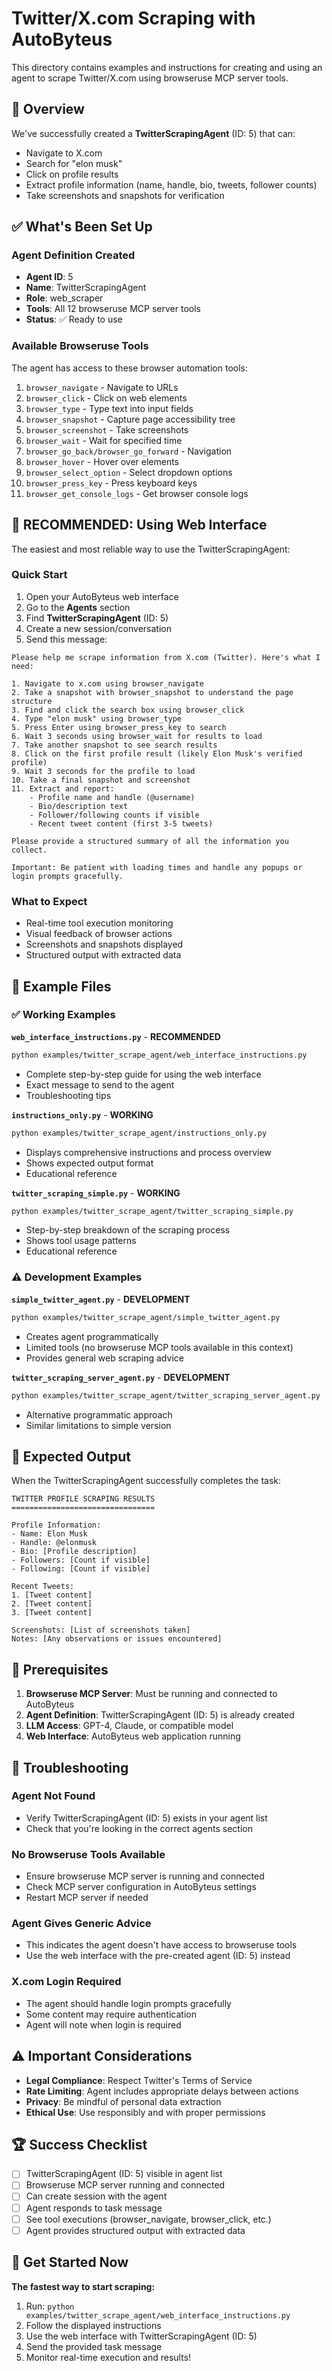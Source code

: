 # Twitter/X.com Scraping with AutoByteus

This directory contains examples and instructions for creating and using an agent to scrape Twitter/X.com using browseruse MCP server tools.

## 🎯 Overview

We've successfully created a **TwitterScrapingAgent** (ID: 5) that can:
- Navigate to X.com
- Search for "elon musk" 
- Click on profile results
- Extract profile information (name, handle, bio, tweets, follower counts)
- Take screenshots and snapshots for verification

## ✅ What's Been Set Up

### Agent Definition Created
- **Agent ID**: 5
- **Name**: TwitterScrapingAgent
- **Role**: web_scraper
- **Tools**: All 12 browseruse MCP server tools
- **Status**: ✅ Ready to use

### Available Browseruse Tools
The agent has access to these browser automation tools:
1. `browser_navigate` - Navigate to URLs
2. `browser_click` - Click on web elements  
3. `browser_type` - Type text into input fields
4. `browser_snapshot` - Capture page accessibility tree
5. `browser_screenshot` - Take screenshots
6. `browser_wait` - Wait for specified time
7. `browser_go_back/browser_go_forward` - Navigation
8. `browser_hover` - Hover over elements
9. `browser_select_option` - Select dropdown options
10. `browser_press_key` - Press keyboard keys
11. `browser_get_console_logs` - Get browser console logs

## 🚀 **RECOMMENDED: Using Web Interface**

The easiest and most reliable way to use the TwitterScrapingAgent:

### Quick Start
1. Open your AutoByteus web interface
2. Go to the **Agents** section
3. Find **TwitterScrapingAgent** (ID: 5)
4. Create a new session/conversation
5. Send this message:

```
Please help me scrape information from X.com (Twitter). Here's what I need:

1. Navigate to x.com using browser_navigate
2. Take a snapshot with browser_snapshot to understand the page structure
3. Find and click the search box using browser_click
4. Type "elon musk" using browser_type
5. Press Enter using browser_press_key to search
6. Wait 3 seconds using browser_wait for results to load
7. Take another snapshot to see search results
8. Click on the first profile result (likely Elon Musk's verified profile)
9. Wait 3 seconds for the profile to load
10. Take a final snapshot and screenshot
11. Extract and report:
    - Profile name and handle (@username)
    - Bio/description text
    - Follower/following counts if visible
    - Recent tweet content (first 3-5 tweets)

Please provide a structured summary of all the information you collect.

Important: Be patient with loading times and handle any popups or login prompts gracefully.
```

### What to Expect
- Real-time tool execution monitoring
- Visual feedback of browser actions
- Screenshots and snapshots displayed
- Structured output with extracted data

## 📁 Example Files

### ✅ Working Examples

**`web_interface_instructions.py`** - **RECOMMENDED**
```bash
python examples/twitter_scrape_agent/web_interface_instructions.py
```
- Complete step-by-step guide for using the web interface
- Exact message to send to the agent
- Troubleshooting tips

**`instructions_only.py`** - **WORKING**
```bash
python examples/twitter_scrape_agent/instructions_only.py
```
- Displays comprehensive instructions and process overview
- Shows expected output format
- Educational reference

**`twitter_scraping_simple.py`** - **WORKING**
```bash
python examples/twitter_scrape_agent/twitter_scraping_simple.py
```
- Step-by-step breakdown of the scraping process
- Shows tool usage patterns
- Educational reference

### ⚠️ Development Examples

**`simple_twitter_agent.py`** - **DEVELOPMENT**
```bash
python examples/twitter_scrape_agent/simple_twitter_agent.py
```
- Creates agent programmatically
- Limited tools (no browseruse MCP tools available in this context)
- Provides general web scraping advice

**`twitter_scraping_server_agent.py`** - **DEVELOPMENT**
```bash  
python examples/twitter_scrape_agent/twitter_scraping_server_agent.py
```
- Alternative programmatic approach
- Similar limitations to simple version

## 🎯 Expected Output

When the TwitterScrapingAgent successfully completes the task:

```
TWITTER PROFILE SCRAPING RESULTS
================================

Profile Information:
- Name: Elon Musk
- Handle: @elonmusk
- Bio: [Profile description]
- Followers: [Count if visible]
- Following: [Count if visible]

Recent Tweets:
1. [Tweet content]
2. [Tweet content]
3. [Tweet content]

Screenshots: [List of screenshots taken]
Notes: [Any observations or issues encountered]
```

## 🔧 Prerequisites

1. **Browseruse MCP Server**: Must be running and connected to AutoByteus
2. **Agent Definition**: TwitterScrapingAgent (ID: 5) is already created
3. **LLM Access**: GPT-4, Claude, or compatible model
4. **Web Interface**: AutoByteus web application running

## 🔧 Troubleshooting

### Agent Not Found
- Verify TwitterScrapingAgent (ID: 5) exists in your agent list
- Check that you're looking in the correct agents section

### No Browseruse Tools Available
- Ensure browseruse MCP server is running and connected
- Check MCP server configuration in AutoByteus settings
- Restart MCP server if needed

### Agent Gives Generic Advice
- This indicates the agent doesn't have access to browseruse tools
- Use the web interface with the pre-created agent (ID: 5) instead

### X.com Login Required
- The agent should handle login prompts gracefully
- Some content may require authentication
- Agent will note when login is required

## ⚠️ Important Considerations

- **Legal Compliance**: Respect Twitter's Terms of Service
- **Rate Limiting**: Agent includes appropriate delays between actions
- **Privacy**: Be mindful of personal data extraction
- **Ethical Use**: Use responsibly and with proper permissions

## 🏆 Success Checklist

- [ ] TwitterScrapingAgent (ID: 5) visible in agent list
- [ ] Browseruse MCP server running and connected  
- [ ] Can create session with the agent
- [ ] Agent responds to task message
- [ ] See tool executions (browser_navigate, browser_click, etc.)
- [ ] Agent provides structured output with extracted data

## 🚀 Get Started Now

**The fastest way to start scraping:**
1. Run: `python examples/twitter_scrape_agent/web_interface_instructions.py`
2. Follow the displayed instructions
3. Use the web interface with TwitterScrapingAgent (ID: 5)
4. Send the provided task message
5. Monitor real-time execution and results! 